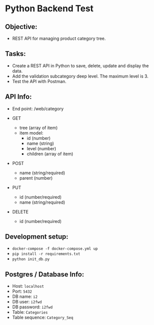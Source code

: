 # Python Backend Test #

## Objective: ##
- REST API for managing product category tree. 

## Tasks: ##
- Create a REST API in Python to save, delete, update and display the data.
- Add the validation subcategory deep level. The maximum level is 3.    
- Test the API with Postman.

## API Info: ## 
- End point: /web/category

- GET
    - tree (array of item)
    - item model:
        - id (number)
        - name (string)
        - level (number)
        - children (array of item)

- POST
    - name (string/required)
    - parent (number)

- PUT
    - id (number/required)
    - name (string/required)

- DELETE
    - id (number/required)

## Development setup: ## 
- `docker-compose -f docker-compose.yml up`
- `pip install -r requirements.txt`
- `python init_db.py`

## Postgres / Database Info: ## 
- Host: `localhost`
- Port: `5432`
- DB name: `i2`
- DB user: `i2fwd`
- DB password: `i2fwd`
- Table: `Categories`
- Table sequence: `Category_Seq`